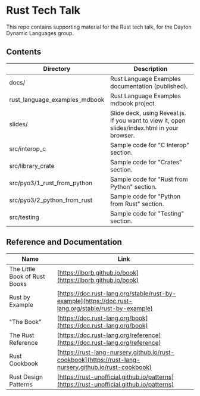 # Rust Tech Talk

This repo contains supporting material for the Rust tech talk, for the Dayton Dynamic Languages group.

## Contents

Directory | Description
---------|----------
docs/ | Rust Language Examples documentation (published).
rust_language_examples_mdbook | Rust Language Examples mdbook project.
slides/ | Slide deck, using Reveal.js.  If you want to view it, open slides/index.html in your browser.
src/interop_c | Sample code for "C Interop" section.
src/library_crate | Sample code for "Crates" section.
src/pyo3/1_rust_from_python | Sample code for "Rust from Python" section.
src/pyo3/2_python_from_rust | Sample code for "Python from Rust" section.
src/testing | Sample code for "Testing" section.

## Reference and Documentation

Name | Link
---------|----------
The Little Book of Rust Books | [https://lborb.github.io/book](https://lborb.github.io/book)
Rust by Example | [https://doc.rust-lang.org/stable/rust-by-example](https://doc.rust-lang.org/stable/rust-by-example)
"The Book" | [https://doc.rust-lang.org/book](https://doc.rust-lang.org/book)
The Rust Reference | [https://doc.rust-lang.org/reference](https://doc.rust-lang.org/reference)
Rust Cookbook | [https://rust-lang-nursery.github.io/rust-cookbook](https://rust-lang-nursery.github.io/rust-cookbook)
Rust Design Patterns | [https://rust-unofficial.github.io/patterns](https://rust-unofficial.github.io/patterns)
